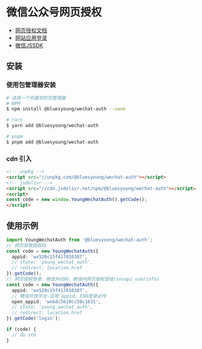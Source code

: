 # 微信公众号网页授权

- [网页授权文档](https://developers.weixin.qq.com/doc/offiaccount/OA_Web_Apps/Wechat_webpage_authorization.html)
- [网站应用登录](https://developers.weixin.qq.com/doc/oplatform/Website_App/WeChat_Login/Wechat_Login.html)
- [微信JSSDK](https://developers.weixin.qq.com/doc/offiaccount/OA_Web_Apps/JS-SDK.html)

## 安装

### 使用包管理器安装

```bash
# 选择一个你喜欢的包管理器
# NPM
$ npm install @bluesyoung/wechat-auth --save

# Yarn
$ yarn add @bluesyoung/wechat-auth

# pnpm
$ pnpm add @bluesyoung/wechat-auth
```

### cdn 引入

```html
<!-- unpkg -->
<script src="//unpkg.com/@bluesyoung/wechat-auth"></script>
<!-- jsdelivr -->
<script src="//cdn.jsdelivr.net/npm/@bluesyoung/wechat-auth"></script>
<script>
const code = new window.YoungWechatAuth().getCode();
</script>
```

## 使用示例

```ts
import YoungWechatAuth from '@bluesyoung/wechat-auth';
// 网页获取授权码
const code = new YoungWechatAuth({
  appid: 'wx520c15f417810387',
  // state: 'young_wechat_auth',
  // redirect: location.href
}).getCode();
// 网页授权登录，微信外扫码，微信内网页授权登陆(snsapi_userinfo)
const code = new YoungWechatAuth({
  appid: 'wx520c15f417810387',
  // 微信开放平台-应用 appid，扫码登录必传
  open_appid: 'wxbdc5610cc59c1631',
  // state: 'young_wechat_auth',
  // redirect: location.href
}).getCode('login');

if (code) {
  // do sth
}
```